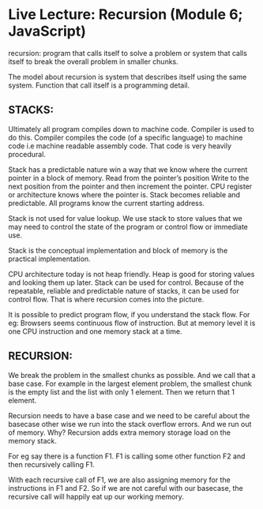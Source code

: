 # Live Lecture: Recursion (Module 6; JavaScript)

recursion: program that calls itself to solve a problem or system that calls itself to break the overall problem in smaller chunks. 


The model about recursion is system that describes itself using the same system. Function that call itself is a programming detail. 

## STACKS: 
Ultimately all program compiles down to machine code. 
Compiler is used to do this. Compiler compiles the code (of a specific language) to machine code i.e machine readable assembly code. That code is very heavily procedural. 

Stack has a predictable nature win a way that we know where the current pointer in a block of memory. 
Read from the pointer’s position
Write to the next position from the pointer and then increment the pointer. 
CPU register or architecture knows where the pointer is. 
Stack becomes reliable and predictable. All programs know the current starting address. 

Stack is not used for value lookup. We use stack to store values that we may need to control the state of the program or control flow or immediate use. 

Stack is the conceptual implementation and block of memory is the practical implementation. 

CPU architecture today is not heap friendly. Heap is good for storing values and looking them up later. Stack can be used for control. Because of the repeatable, reliable and predictable nature of stacks, it can be used for control flow. That is where recursion comes into the picture. 

It is possible to predict program flow, if you understand the stack flow. 
For eg: Browsers seems continuous flow of instruction. But at memory level it is one CPU instruction and one memory stack at a time. 

## RECURSION: 
We break the problem in the smallest chunks as possible. And we call that a base case. For example in the largest element problem, the smallest chunk is the empty list and the list with only 1 element. Then we return that 1 element. 

Recursion needs to have a base case and we need to be careful about the basecase other wise we run into the stack overflow errors. And we run out of memory. Why? Recursion adds extra memory storage load on the memory stack. 

For eg say there is a function F1. F1 is calling some other function F2 and then recursively calling F1. 

With each recursive call of F1, we are also assigning memory for the instructions in F1 and F2. So if we are not careful with our basecase, the recursive call will happily eat up our working memory. 

